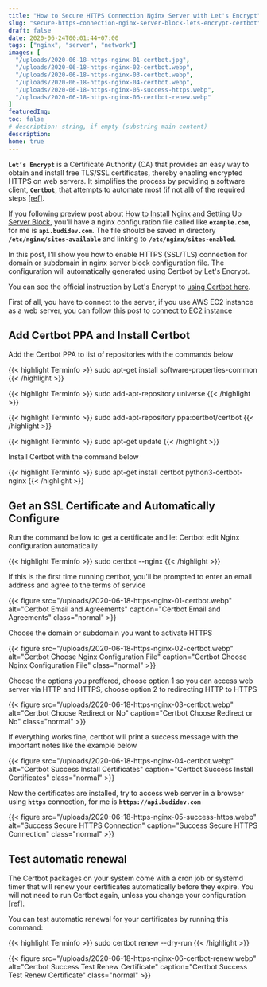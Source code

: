 ```yaml
---
title: "How to Secure HTTPS Connection Nginx Server with Let's Encrypt"
slug: "secure-https-connection-nginx-server-block-lets-encrypt-certbot"
draft: false
date: 2020-06-24T00:01:44+07:00
tags: ["nginx", "server", "network"]
images: [
  "/uploads/2020-06-18-https-nginx-01-certbot.jpg",
  "/uploads/2020-06-18-https-nginx-02-certbot.webp",
  "/uploads/2020-06-18-https-nginx-03-certbot.webp",
  "/uploads/2020-06-18-https-nginx-04-certbot.webp",
  "/uploads/2020-06-18-https-nginx-05-success-https.webp",
  "/uploads/2020-06-18-https-nginx-06-certbot-renew.webp"
]
featuredImg:
toc: false
# description: string, if empty (substring main content)
description:
home: true
---
```


<code>**Let’s Encrypt**</code> is a Certificate Authority (CA) that provides an easy way to obtain and install free TLS/SSL certificates, thereby enabling encrypted HTTPS on web servers. It simplifies the process by providing a software client, <code>**Certbot**</code>, that attempts to automate most (if not all) of the required steps [[ref]](https://www.digitalocean.com/community/tutorials/how-to-secure-nginx-with-let-s-encrypt-on-ubuntu-18-04).

If you following preview post about [How to Install Nginx and Setting Up Server Block](/2020/06/install-nginx-server-block-domain-aws-ec2-instance/ "How to Install Nginx and Setting Up Server Block"), you'll have a nginx configuration file called like <code>**example.com**</code>, for me is <code>**api.budidev.com**</code>. The file should be saved in directory <code>**/etc/nginx/sites-available**</code> and linking to <code>**/etc/nginx/sites-enabled**</code>.

In this post, I'll show you how to enable HTTPS (SSL/TLS) connection for domain or subdomain in nginx server block configuration file. The configuration will automatically generated using Certbot by Let's Encrypt.

You can see the official instruction by Let's Encrypt to [using Certbot here](https://certbot.eff.org/ "Certbot").

First of all, you have to connect to the server, if you use AWS EC2 instance as a web server, you can follow this post to [connect to EC2 instance](/2020/06/connect-aws-ec2-remote-ssh/ "Connect to EC2 Instance")

## Add Certbot PPA and Install Certbot

Add the Certbot PPA to list of repositories with the commands below

{{< highlight Terminfo >}}
sudo apt-get install software-properties-common
{{< /highlight >}}

{{< highlight Terminfo >}}
sudo add-apt-repository universe
{{< /highlight >}}

{{< highlight Terminfo >}}
sudo add-apt-repository ppa:certbot/certbot
{{< /highlight >}}

{{< highlight Terminfo >}}
sudo apt-get update
{{< /highlight >}}

Install Certbot with the command below

{{< highlight Terminfo >}}
sudo apt-get install certbot python3-certbot-nginx
{{< /highlight >}}

## Get an SSL Certificate and Automatically Configure

Run the command bellow to get a certificate and let Certbot edit Nginx configuration automatically

{{< highlight Terminfo >}}
sudo certbot --nginx
{{< /highlight >}}

If this is the first time running certbot, you'll be prompted to enter an email address and agree to the terms of service

{{< figure src="/uploads/2020-06-18-https-nginx-01-certbot.webp" alt="Certbot Email and Agreements" caption="Certbot Email and Agreements" class="normal" >}}

Choose the domain or subdomain you want to activate HTTPS

{{< figure src="/uploads/2020-06-18-https-nginx-02-certbot.webp" alt="Certbot Choose Nginx Configuration File" caption="Certbot Choose Nginx Configuration File" class="normal" >}}

Choose the options you preffered, choose option 1 so you can access web server via HTTP and HTTPS, choose option 2 to redirecting HTTP to HTTPS

{{< figure src="/uploads/2020-06-18-https-nginx-03-certbot.webp" alt="Certbot Choose Redirect or No" caption="Certbot Choose Redirect or No" class="normal" >}}

If everything works fine, certbot will print a success message with the important notes like the example below

{{< figure src="/uploads/2020-06-18-https-nginx-04-certbot.webp" alt="Certbot Success Install Certificates" caption="Certbot Success Install Certificates" class="normal" >}}

Now the certificates are installed, try to access web server in a browser using <code>**https**</code> connection, for me is <code>**https://‎api.budidev.com**</code>

{{< figure src="/uploads/2020-06-18-https-nginx-05-success-https.webp" alt="Success Secure HTTPS Connection" caption="Success Secure HTTPS Connection" class="normal" >}}

## Test automatic renewal

The Certbot packages on your system come with a cron job or systemd timer that will renew your certificates automatically before they expire. You will not need to run Certbot again, unless you change your configuration [[ref](https://certbot.eff.org/ "Certbot")].

You can test automatic renewal for your certificates by running this command:

{{< highlight Terminfo >}}
sudo certbot renew --dry-run
{{< /highlight >}}

{{< figure src="/uploads/2020-06-18-https-nginx-06-certbot-renew.webp" alt="Certbot Success Test Renew Certificate" caption="Certbot Success Test Renew Certificate" class="normal" >}}